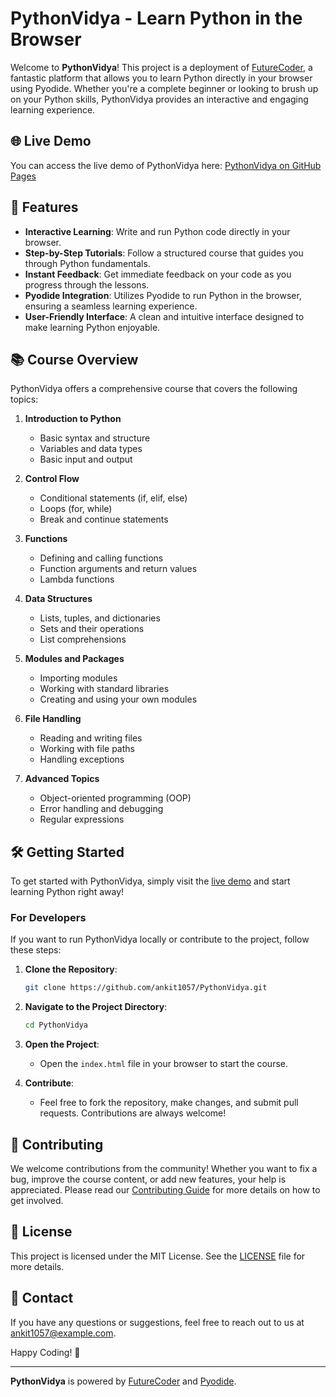 # PythonVidya - Learn Python in the Browser

Welcome to **PythonVidya**! This project is a deployment of [FutureCoder](https://github.com/alexmojaki/futurecoder), a fantastic platform that allows you to learn Python directly in your browser using Pyodide. Whether you're a complete beginner or looking to brush up on your Python skills, PythonVidya provides an interactive and engaging learning experience.

## 🌐 Live Demo

You can access the live demo of PythonVidya here: [PythonVidya on GitHub Pages](https://ankit1057.github.io/PythonVidya)

## 🚀 Features

- **Interactive Learning**: Write and run Python code directly in your browser.
- **Step-by-Step Tutorials**: Follow a structured course that guides you through Python fundamentals.
- **Instant Feedback**: Get immediate feedback on your code as you progress through the lessons.
- **Pyodide Integration**: Utilizes Pyodide to run Python in the browser, ensuring a seamless learning experience.
- **User-Friendly Interface**: A clean and intuitive interface designed to make learning Python enjoyable.

## 📚 Course Overview

PythonVidya offers a comprehensive course that covers the following topics:

1. **Introduction to Python**
   - Basic syntax and structure
   - Variables and data types
   - Basic input and output

2. **Control Flow**
   - Conditional statements (if, elif, else)
   - Loops (for, while)
   - Break and continue statements

3. **Functions**
   - Defining and calling functions
   - Function arguments and return values
   - Lambda functions

4. **Data Structures**
   - Lists, tuples, and dictionaries
   - Sets and their operations
   - List comprehensions

5. **Modules and Packages**
   - Importing modules
   - Working with standard libraries
   - Creating and using your own modules

6. **File Handling**
   - Reading and writing files
   - Working with file paths
   - Handling exceptions

7. **Advanced Topics**
   - Object-oriented programming (OOP)
   - Error handling and debugging
   - Regular expressions

## 🛠️ Getting Started

To get started with PythonVidya, simply visit the [live demo](https://ankit1057.github.io/PythonVidya) and start learning Python right away!

### For Developers

If you want to run PythonVidya locally or contribute to the project, follow these steps:

1. **Clone the Repository**:
   ```bash
   git clone https://github.com/ankit1057/PythonVidya.git
   ```

2. **Navigate to the Project Directory**:
   ```bash
   cd PythonVidya
   ```

3. **Open the Project**:
   - Open the `index.html` file in your browser to start the course.

4. **Contribute**:
   - Feel free to fork the repository, make changes, and submit pull requests. Contributions are always welcome!

## 🤝 Contributing

We welcome contributions from the community! Whether you want to fix a bug, improve the course content, or add new features, your help is appreciated. Please read our [Contributing Guide](CONTRIBUTING.md) for more details on how to get involved.

## 📄 License

This project is licensed under the MIT License. See the [LICENSE](LICENSE) file for more details.

## 📧 Contact

If you have any questions or suggestions, feel free to reach out to us at [ankit1057@example.com](mailto:ankit1057@example.com).

Happy Coding! 🐍

---

**PythonVidya** is powered by [FutureCoder](https://github.com/alexmojaki/futurecoder) and [Pyodide](https://pyodide.org/).
